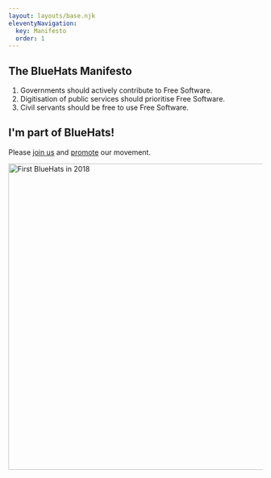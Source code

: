 ```yaml
---
layout: layouts/base.njk
eleventyNavigation:
  key: Manifesto
  order: 1
---
```


## The BlueHats Manifesto

1. Governments should actively contribute to Free Software.
2. Digitisation of public services should prioritise Free Software.
3. Civil servants should be free to use Free Software.

## I'm part of BlueHats!

Please [join us](join) and [promote](promote) our movement.

<img alt="First BlueHats in 2018" width="608px" src="/img/bluehats_2018.webp"/>
